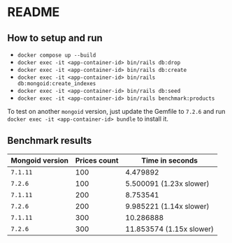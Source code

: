 # README

## How to setup and run

- `docker compose up --build`
- `docker exec -it <app-container-id> bin/rails db:drop`
- `docker exec -it <app-container-id> bin/rails db:create`
- `docker exec -it <app-container-id> bin/rails db:mongoid:create_indexes`
- `docker exec -it <app-container-id> bin/rails db:seed`
- `docker exec -it <app-container-id> bin/rails benchmark:products`

To test on another `mongoid` version, just update the Gemfile to `7.2.6` and run `docker exec -it <app-container-id> bundle` to install it.

## Benchmark results

| Mongoid version | Prices count | Time in seconds          |
| --------------- | ------------ |------------------------- |
| `7.1.11`        | 100          | 4.479892                 |
| `7.2.6`         | 100          | 5.500091 (1.23x slower)  |
| `7.1.11`        | 200          | 8.753541                 |
| `7.2.6`         | 200          | 9.985221 (1.14x slower)  |
| `7.1.11`        | 300          | 10.286888                |
| `7.2.6`         | 300          | 11.853574 (1.15x slower) |
